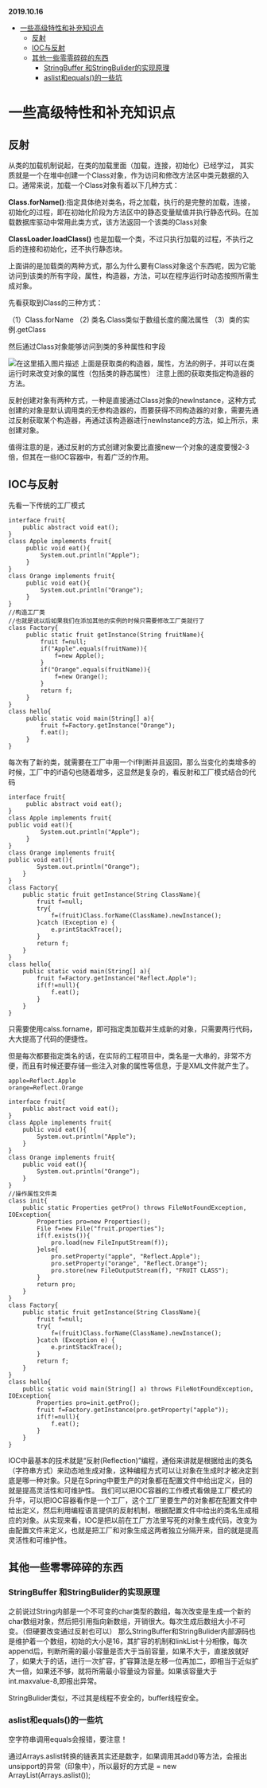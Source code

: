 **2019.10.16**
   * [一些高级特性和补充知识点](#一些高级特性和补充知识点)
      * [反射](#反射)
      * [IOC与反射](#ioc与反射)
      * [其他一些零零碎碎的东西](#其他一些零零碎碎的东西)
         * [StringBuffer  和StringBulider的实现原理](#stringbuffer--和stringbulider的实现原理)
         * [aslist和equals()的一些坑](#aslist和equals的一些坑)
# 一些高级特性和补充知识点
## 反射
从类的加载机制说起，在类的加载里面（加载，连接，初始化）已经学过， 其实质就是一个在堆中创建一个Class对象，作为访问和修改方法区中类元数据的入口。通常来说，加载一个Class对象有着以下几种方式：

**Class.forName()**:指定具体绝对类名，将之加载，执行的是完整的加载，连接，初始化的过程，即在初始化阶段为方法区中的静态变量赋值并执行静态代码。在加载数据库驱动中常用此类方式，该方法返回一个该类的Class对象

**ClassLoader.loadClass()** 也是加载一个类，不过只执行加载的过程，不执行之后的连接和初始化，还不执行静态块。

上面讲的是加载类的两种方式，那么为什么要有Class对象这个东西呢，因为它能访问到该类的所有字段，属性，构造器，方法，可以在程序运行时动态按照所需生成对象。

先看获取到Class的三种方式：

（1）Class.forName
（2)  类名.Class类似于数组长度的魔法属性
（3）类的实例.getClass

然后通过Class对象能够访问到类的多种属性和字段

![在这里插入图片描述](https://img-blog.csdnimg.cn/20191016124359726.png?x-oss-process=image/watermark,type_ZmFuZ3poZW5naGVpdGk,shadow_10,text_aHR0cHM6Ly9ibG9nLmNzZG4ubmV0L3FxXzQwODQzNjM5,size_16,color_FFFFFF,t_70)
上面是获取类的构造器，属性，方法的例子，并可以在类运行时来改变对象的属性（包括类的静态属性）
注意上图的获取类指定构造器的方法。

反射创建对象有两种方式，一种是直接通过Class对象的newInstance，这种方式创建的对象是默认调用类的无参构造器的，而要获得不同构造器的对象，需要先通过反射获取某个构造器，再通过该构造器进行newInstance的方法，如上所示，来创建对象。

值得注意的是，通过反射的方式创建对象要比直接new一个对象的速度要慢2-3倍，但其在一些IOC容器中，有着广泛的作用。

## IOC与反射
先看一下传统的工厂模式

```
interface fruit{
    public abstract void eat();
} 
class Apple implements fruit{
     public void eat(){
         System.out.println("Apple");
     }
} 
class Orange implements fruit{
     public void eat(){
         System.out.println("Orange");
     }
}
//构造工厂类
//也就是说以后如果我们在添加其他的实例的时候只需要修改工厂类就行了
class Factory{
     public static fruit getInstance(String fruitName){
         fruit f=null;
         if("Apple".equals(fruitName)){
             f=new Apple();
         }
         if("Orange".equals(fruitName)){
             f=new Orange();
         }
         return f;
     }
}
class hello{
     public static void main(String[] a){
         fruit f=Factory.getInstance("Orange");
         f.eat();
     }
}
```

每次有了新的类，就需要在工厂中用一个if判断并且返回，那么当变化的类增多的时候，工厂中的if语句也随着增多，这显然是复杂的，看反射和工厂模式结合的代码

```
interface fruit{
     public abstract void eat();
}
class Apple implements fruit{
public void eat(){
         System.out.println("Apple");
     }
}
class Orange implements fruit{
public void eat(){
        System.out.println("Orange");
    }
}
class Factory{
    public static fruit getInstance(String ClassName){
        fruit f=null;
        try{
            f=(fruit)Class.forName(ClassName).newInstance();
        }catch (Exception e) {
            e.printStackTrace();
        }
        return f;
    }
}
class hello{
    public static void main(String[] a){
        fruit f=Factory.getInstance("Reflect.Apple");
        if(f!=null){
            f.eat();
        }
    }
}
```

只需要使用calss.forname，即可指定类加载并生成新的对象，只需要两行代码，大大提高了代码的便捷性。

但是每次都要指定类名的话，在实际的工程项目中，类名是一大串的，非常不方便，而且有时候还要存储一些注入对象的属性等信息，于是XML文件就产生了。


```
apple=Reflect.Apple
orange=Reflect.Orange
```

```
interface fruit{
    public abstract void eat();
}
class Apple implements fruit{
    public void eat(){
        System.out.println("Apple");
    }
}
class Orange implements fruit{
    public void eat(){
        System.out.println("Orange");
    }
}
//操作属性文件类
class init{
    public static Properties getPro() throws FileNotFoundException, IOException{
        Properties pro=new Properties();
        File f=new File("fruit.properties");
        if(f.exists()){
            pro.load(new FileInputStream(f));
        }else{
            pro.setProperty("apple", "Reflect.Apple");
            pro.setProperty("orange", "Reflect.Orange");
            pro.store(new FileOutputStream(f), "FRUIT CLASS");
        }
        return pro;
    }
}
class Factory{
    public static fruit getInstance(String ClassName){
        fruit f=null;
        try{
            f=(fruit)Class.forName(ClassName).newInstance();
        }catch (Exception e) {
            e.printStackTrace();
        }
        return f;
    }
}
class hello{
    public static void main(String[] a) throws FileNotFoundException, IOException{
        Properties pro=init.getPro();
        fruit f=Factory.getInstance(pro.getProperty("apple"));
        if(f!=null){
            f.eat();
        }
    }
}
```

  IOC中最基本的技术就是“反射(Reflection)”编程，通俗来讲就是根据给出的类名（字符串方式）来动态地生成对象，这种编程方式可以让对象在生成时才被决定到底是哪一种对象。只是在Spring中要生产的对象都在配置文件中给出定义，目的就是提高灵活性和可维护性。
 我们可以把IOC容器的工作模式看做是工厂模式的升华，可以把IOC容器看作是一个工厂，这个工厂里要生产的对象都在配置文件中给出定义，然后利用编程语言提供的反射机制，根据配置文件中给出的类名生成相应的对象。从实现来看，IOC是把以前在工厂方法里写死的对象生成代码，改变为由配置文件来定义，也就是把工厂和对象生成这两者独立分隔开来，目的就是提高灵活性和可维护性。

## 其他一些零零碎碎的东西
### StringBuffer  和StringBulider的实现原理
之前说过String内部是一个不可变的char类型的数组，每次改变是生成一个新的char数组对象，然后把引用指向新数组，开销很大。每次生成后数组大小不可变。（但硬要改变通过反射也可以）
那么StringBuffer和StringBulider内部源码也是维护着一个数组，初始的大小是16，其扩容的机制和linkList十分相像，每次append后，判断所需的最小容量是否大于当前容量，如果不大于，直接放就好了，如果大于的话，进行一次扩容，扩容算法是左移一位再加二，即相当于近似扩大一倍，如果还不够，就将所需最小容量设为容量。如果该容量大于int.maxvalue-8,即报出异常。

StringBulider类似，不过其是线程不安全的，buffer线程安全。

### aslist和equals()的一些坑
空字符串调用equals会报错，要注意！

通过Arrays.aslist转换的链表其实还是数字，如果调用其add()等方法，会报出unsipport的异常（印象中），所以最好的方式是 = new ArrayList(Arrays.aslist());


